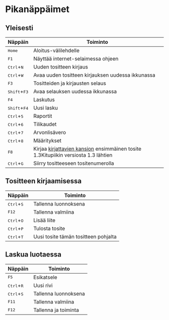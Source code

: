 # Pikanäppäimet


## Yleisesti

Näppäin   |  Toiminto
----------|----------
<kbd>Home</kbd> | Aloitus-välilehdelle
<kbd>F1</kbd> | Näyttää internet-selaimessa ohjeen
<kbd>Ctrl</kbd>+<kbd>N</kdb> | Uuden tositteen kirjaus
<kbd>Ctrl</kbd>+<kbd>W</kdb> | Avaa uuden tositteen kirjauksen uudessa ikkunassa
<kbd>F3</kdb> | Tositteiden ja kirjausten selaus
<kbd>Shift</kbd>+<kbd>F3</kdb> | Avaa selauksen uudessa ikkunassa
<kbd>F4</kdb> | Laskutus
<kbd>Shift</kbd>+<kbd>F4</kdb> | Uusi lasku
<kbd>Ctrl</kbd>+<kbd>5</kdb> | Raportit
<kbd>Ctrl</kbd>+<kbd>6</kbd> | Tilikaudet
<kbd>Ctrl</kbd>+<kbd>7</kbd> | Arvonlisävero
<kbd>Ctrl</kbd>+<kbd>8</kbd> | Määritykset
<kbd>F8</kbd> | Kirjaa [kirjattavien kansion](/maaritykset/inbox) ensimmäinen tosite <span class=ver>1.3<span class=selite>Kitupiikin versiosta 1.3 lähtien</span></span>
<kbd>Ctrl</kbd>+<kbd>G</kdb> | Siirry tositteeseen tositenumerolla

## Tositteen kirjaamisessa
Näppäin   |  Toiminto
----------|----------
<kbd>Ctrl</kbd>+<kbd>S</kdb> | Tallenna luonnoksena
<kbd>F12</kbd> | Tallenna valmiina
<kbd>Ctrl</kbd>+<kbd>O</kdb> | Lisää liite
<kbd>Ctrl</kbd>+<kbd>P</kdb> | Tulosta tosite
<kbd>Ctrl</kbd>+<kbd>T</kdb> | Uusi tosite tämän tositteen pohjalta

## Laskua luotaessa
Näppäin   |  Toiminto
----------|----------
<kbd>F5</kbd> | Esikatsele
<kbd>Ctrl</kbd>+<kbd>R</kbd> | Uusi rivi
<kbd>Ctrl</kbd>+<kbd>S</kbd> | Tallenna luonnoksena
<kbd>F11</kbd> | Tallenna valmiina
<kbd>F12</kbd> | Tallenna ja toiminta
